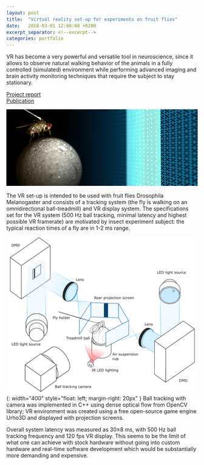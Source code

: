 ```yaml
---
layout: post
title:  "Virtual reality set-up for experiments on fruit flies"
date:   2018-03-01 12:00:00 +0200
excerpt_separator: <!--excerpt-->
categories: portfolio
---
```


VR has become a very powerful and versatile tool in neuroscience, since it allows to observe natural walking behavior of the animals in a fully controlled (simulated) environment while performing advanced imaging and brain activity monitoring techniques that require the subject to stay stationary.

[Project report](https://drive.google.com/file/d/1QSf3THUJMDu_k6PEJBPv4FUtoYgyxIoU/view?usp=sharing)<br>
[Publication](https://www.sciencedirect.com/science/article/pii/S0165027019302602)

![fly_vr](/assets/portfolio/fly_vr.jpg)

The VR set-up is intended to be used with fruit flies Drosophila Melanogaster and consists of a tracking system (the fly is walking on an omnidirectional ball-treadmill) and VR display system. The specifications set for the VR system (500 Hz ball tracking, minimal latency and highest possible VR framerate) are motivated by insect experiment subject: the typical reaction times of a fly are in 1-2 ms range.

<!--excerpt-->

![fly_vr_scheme](/assets/portfolio/fly_vr.png){: width="400" style="float: left; margin-right: 20px" }
Ball tracking with camera was implemented in C++ using dense optical flow from OpenCV library; VR environment was created using a free open-source game engine Urho3D and displayed with projection screens.

Overall system latency was measured as 30±8 ms, with 500 Hz ball tracking frequency and 120 fps VR display. This seems to be the limit of what one can achieve with stock hardware without going into custom hardware and real-time software development which would be substantially more demanding and expensive.
